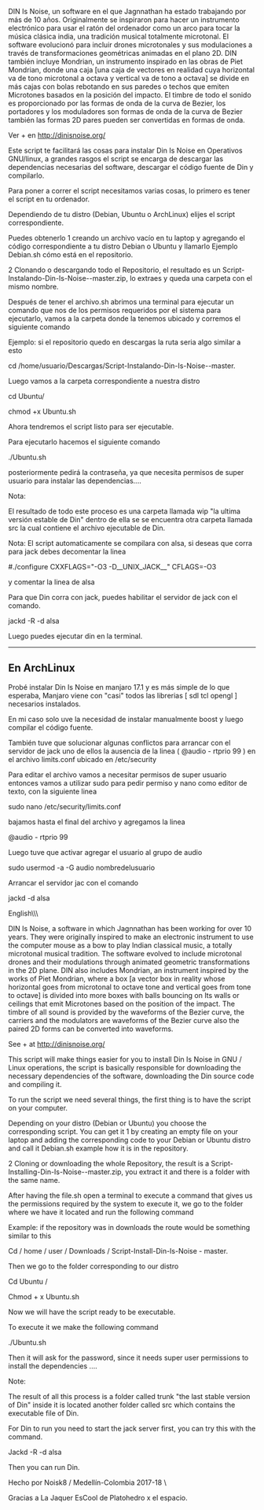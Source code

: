 DIN Is Noise, un software en el que Jagnnathan ha estado trabajando por más de 10 años. Originalmente se inspiraron para hacer un instrumento electrónico para usar el ratón del ordenador como un arco para tocar la música clásica india, una tradición musical totalmente microtonal. El software evolucionó para incluir drones microtonales y sus modulaciones a través de transformaciones geométricas animadas en el plano 2D. DIN también incluye Mondrian, un instrumento inspirado en las obras de Piet Mondrian, donde una caja [una caja de vectores en realidad cuya horizontal va de tono microtonal a octava y vertical va de tono a octava] se divide en más cajas con bolas rebotando en sus paredes o techos que emiten Microtones basados en la posición del impacto. El timbre de todo el sonido es proporcionado por las formas de onda de la curva de Bezier, los portadores y los moduladores son formas de onda de la curva de Bezier también las formas 2D pares pueden ser convertidas en formas de onda.

Ver + en http://dinisnoise.org/

Este script te facilitará las cosas para instalar Din Is Noise en Operativos GNU/linux, a grandes rasgos el script se encarga de descargar las dependencias necesarias del software, descargar el código fuente de Din y compilarlo.

Para poner a correr el script necesitamos varias cosas, lo primero es tener el script en tu ordenador.

Dependiendo de tu distro (Debian, Ubuntu o ArchLinux) elijes el script correspondiente.

Puedes obtenerlo 1 creando un archivo vacío en tu laptop y agregando el código correspondiente a tu distro Debian o Ubuntu y llamarlo Ejemplo Debian.sh cómo está en el repositorio.

2 Clonando o descargando todo el Repositorio, el resultado es un Script-Instalando-Din-Is-Noise--master.zip, lo extraes y queda una carpeta con el mismo nombre.

Después de tener el archivo.sh abrimos una terminal para ejecutar un comando que nos de los permisos requeridos por el sistema para ejecutarlo, vamos a la carpeta donde la tenemos ubicado y corremos el siguiente comando

Ejemplo: si el repositorio quedo en descargas la ruta seria algo similar a esto

cd /home/usuario/Descargas/Script-Instalando-Din-Is-Noise--master.

Luego vamos a la carpeta correspondiente a nuestra distro

cd Ubuntu/

chmod +x Ubuntu.sh

Ahora tendremos el script listo para ser ejecutable.

Para ejecutarlo hacemos el siguiente comando

./Ubuntu.sh

posteriormente pedirá la contraseña, ya que necesita permisos de super usuario para instalar las dependencias....

Nota:

El resultado de todo este proceso es una carpeta llamada wip "la ultima versión estable de Din" dentro de ella se se encuentra otra carpeta llamada src la cual contiene el archivo ejecutable de Din.

Nota: El script automaticamente se compilara con alsa, si deseas que corra para jack debes decomentar la linea 

#./configure CXXFLAGS="-O3 -D__UNIX_JACK__" CFLAGS=-O3

y comentar la linea de alsa

Para que Din corra con jack, puedes habilitar el servidor de jack con el comando.

jackd -R -d alsa

Luego puedes ejecutar din en la terminal.

____________
En ArchLinux
------------

Probé instalar Din Is Noise en manjaro 17.1 y es más simple de lo que esperaba, Manjaro viene con "casi" todos las librerias [ sdl tcl opengl ] necesarios instalados.

En mi caso solo uve la necesidad de instalar manualmente boost y luego compilar el código fuente.

También tuve que solucionar algunas conflictos para arrancar con el servidor de jack uno de ellos la ausencia de la linea ( @audio  - rtprio  99 )  en el archivo limits.conf ubicado en /etc/security

Para editar el archivo vamos a necesitar permisos de super usuario entonces vamos a utilizar sudo  para pedir permiso y nano como editor de texto, con la siguiente linea

sudo nano /etc/security/limits.conf

bajamos hasta el final del archivo  y agregamos la linea

@audio  - rtprio  99

Luego tuve que activar agregar el usuario al grupo de audio

sudo usermod -a -G audio nombredelusuario

Arrancar el servidor jac con el comando 

jackd -d alsa 


English\\\\\

DIN Is Noise, a software in which Jagnnathan has been working for over 10 years. They were originally inspired to make an electronic instrument to use the computer mouse as a bow to play Indian classical music, a totally microtonal musical tradition. The software evolved to include microtonal drones and their modulations through animated geometric transformations in the 2D plane. DIN also includes Mondrian, an instrument inspired by the works of Piet Mondrian, where a box [a vector box in reality whose horizontal goes from microtonal to octave tone and vertical goes from tone to octave] is divided into more boxes with balls bouncing on Its walls or ceilings that emit Microtones based on the position of the impact. The timbre of all sound is provided by the waveforms of the Bezier curve, the carriers and the modulators are waveforms of the Bezier curve also the paired 2D forms can be converted into waveforms.

See + at http://dinisnoise.org/

This script will make things easier for you to install Din Is Noise in GNU / Linux operations, the script is basically responsible for downloading the necessary dependencies of the software, downloading the Din source code and compiling it.

To run the script we need several things, the first thing is to have the script on your computer.

Depending on your distro (Debian or Ubuntu) you choose the corresponding script.
You can get it 1 by creating an empty file on your laptop and adding the corresponding code to your Debian or Ubuntu distro and call it Debian.sh example how it is in the repository.

2 Cloning or downloading the whole Repository, the result is a Script-Installing-Din-Is-Noise--master.zip, you extract it and there is a folder with the same name.

After having the file.sh open a terminal to execute a command that gives us the permissions required by the system to execute it, we go to the folder where we have it located and run the following command

Example: if the repository was in downloads the route would be something similar to this

Cd / home / user / Downloads / Script-Install-Din-Is-Noise - master.

Then we go to the folder corresponding to our distro

Cd Ubuntu /

Chmod + x Ubuntu.sh

Now we will have the script ready to be executable.

To execute it we make the following command

./Ubuntu.sh

Then it will ask for the password, since it needs super user permissions to install the dependencies ....

Note:

The result of all this process is a folder called trunk "the last stable version of Din" inside it is located another folder called src which contains the executable file of Din.

For Din to run you need to start the jack server first, you can try this with the command.

Jackd -R -d alsa

Then you can run Din.



Hecho por Noisk8 / Medellín-Colombia 2017-18 \

Gracias a La Jaquer EsCool de Platohedro x el espacio. 
